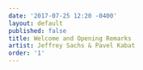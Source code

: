 ```yaml
---
date: '2017-07-25 12:20 -0400'
layout: default
published: false
title: Welcome and Opening Remarks
artist: Jeffrey Sachs & Pavel Kabat
order: '1'
---
```

